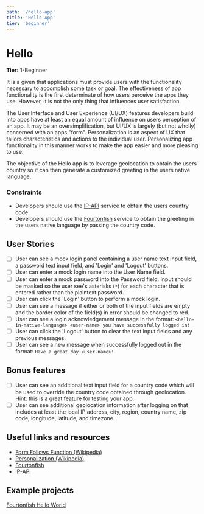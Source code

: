 ```yaml
---
path: '/hello-app'
title: 'Hello App'
tier: 'beginner'
---
```


# Hello

**Tier:** 1-Beginner

It is a given that applications must provide users with the functionality
necessary to accomplish some task or goal. The effectiveness of app functionality
is the first determinate of how users perceive the apps they use. However, it
is not the only thing that influences user satisfaction.

The User Interface and User Experience (UI/UX) features developers build into
apps have at least an equal amount of influence on users perception of an app.
It may be an oversimplification, but UI/UX is largely (but not wholly)
concerned with an apps "form". Personalization is an aspect of UX that tailors
characteristics and actions to
the individual user. Personalizing app functionality in this manner works to
make the app easier and more pleasing to use.

The objective of the Hello app is to leverage geolocation to obtain the users
country so it can then generate a customized greeting in the users native
language.

### Constraints

- Developers should use the [IP-API](http://ip-api.com/docs/api:json) service
  to obtain the users country code.
- Developers should use the
  [Fourtonfish](https://www.fourtonfish.com/hellosalut/hello/) service to
  obtain the greeting in the users native language by passing the country code.

## User Stories

- [ ] User can see a mock login panel containing a user name text input field,
      a password text input field, and 'Login' and 'Logout' buttons.
- [ ] User can enter a mock login name into the User Name field.
- [ ] User can enter a mock password into the Password field. Input should
      be masked so the user see's asterisks (`*`) for each character that is entered
      rather than the plaintext password.
- [ ] User can click the 'Login' button to perform a mock login.
- [ ] User can see a message if either or both of the input fields are empty
      and the border color of the field(s) in error should be changed to red.
- [ ] User can see a login acknowledgement message in the format:
      `<hello-in-native-language> <user-name> you have successfully logged in!`
- [ ] User can click the 'Logout' button to clear the text input fields and
      any previous messages.
- [ ] User can see a new message when successfully logged out in the format:
      `Have a great day <user-name>!`

## Bonus features

- [ ] User can see an additional text input field for a country code which
      will be used to override the country code obtained through geolocation. Hint:
      this is a great feature for testing your app.
- [ ] User can see additional geolocation information after logging on that
      includes at least the local IP address, city, region, country name, zip code,
      longitude, latitude, and timezone.

## Useful links and resources

- [Form Follows Function (Wikipedia)](https://en.wikipedia.org/wiki/Form_follows_function)
- [Personalization (Wikipedia)](https://en.wikipedia.org/wiki/Personalization)
- [Fourtonfish](https://www.fourtonfish.com/hellosalut/hello/)
- [IP-API](http://ip-api.com/docs/api:json)

## Example projects

[Fourtonfish Hello World](https://fourtonfish.com/hellosalut/helloworld/)
